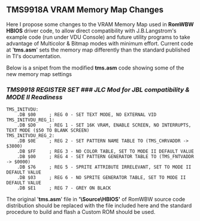 ## TMS9918A VRAM Memory Map Changes
Here I propose some changes to the VRAM Memory Map used in **RomWBW HBIOS** driver code, to allow direct compatibility with J.B.Langstrom's example code (run under VDU Console) and future utility programs to take advantage of Multicolor & Bitmap modes with minimum effort. 
Current code at '**tms.asm**' sets the memory map differently than the standard published in TI's documentation.

Below is a snipet from the modified **tms.asm** code showing some of the new memory map settings

### _______TMS9918 REGISTER SET ### JLC Mod for JBL compatibility & MODE II Readiness_______
```
TMS_INITVDU:
	.DB	$00		; REG 0 - SET TEXT MODE, NO EXTERNAL VID
TMS_INITVDU_REG_1:
	.DB	$D0		; REG 1 - SET 16K VRAM, ENABLE SCREEN, NO INTERRUPTS, TEXT MODE ($50 TO BLANK SCREEN)
TMS_INITVDU_REG_2:
	.DB	$0E		; REG 2 - SET PATTERN NAME TABLE TO (TMS_CHRVADDR -> $3800)
	.DB	$FF		; REG 3 - NO COLOR TABLE, SET TO MODE II DEFAULT VALUE
	.DB	$00		; REG 4 - SET PATTERN GENERATOR TABLE TO (TMS_FNTVADDR -> $0000)
	.DB	$76		; REG 5 - SPRITE ATTRIBUTE IRRELEVANT, SET TO MODE II DEFAULT VALUE
	.DB	$03		; REG 6 - NO SPRITE GENERATOR TABLE, SET TO MODE II DEFAULT VALUE
	.DB	$E1		; REG 7 - GREY ON BLACK
```

The original '**tms.asm**' file in **'\Source\HBIOS\'** of RomWBW source code distribution should be replaced with the file included here and the standard procedure to build and flash a Custom ROM should be used.
